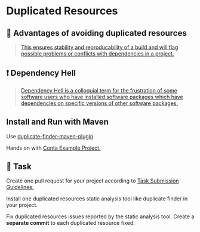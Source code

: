 Duplicated Resources
====

## :hammer: Advantages of avoiding duplicated resources 

> [This ensures stability and reproducability of a build and will flag possible problems or conflicts with dependencies in a project.](https://github.com/basepom/duplicate-finder-maven-plugin)

## :exclamation: Dependency Hell

> [Dependency Hell is a colloquial term for the frustration of some software users who have installed software packages which have dependencies on specific versions of other software packages.](https://en.wikipedia.org/wiki/Dependency_hell)

## Install and Run with Maven

Use [duplicate-finder-maven-plugin](https://github.com/basepom/duplicate-finder-maven-plugin)

Hands on with [Conta Example Project.](https://github.com/persapiens-classes/conta/issues/196)

## :construction_worker: Task

Create one pull request for your project according to [Task Submission Guidelines.](../assessment.md#task-submission)

Install one duplicated resources static analysis tool like duplicate finder in your project.

Fix duplicated resources issues reported by the static analysis tool. Create a **separate commit** to each duplicated resource fixed.
